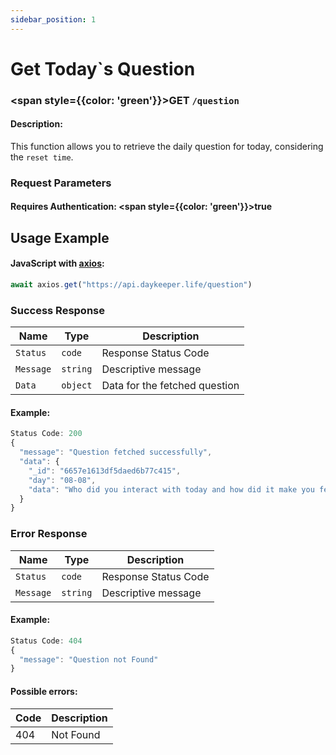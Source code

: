 ```yaml
---
sidebar_position: 1
---
```


# Get Today`s Question

### <span style={{color: 'green'}}>GET</span> `/question`

#### Description:

This function allows you to retrieve the daily question for today, considering the `reset time`.

### Request Parameters

#### Requires Authentication: <span style={{color: 'green'}}>true</span>

## Usage Example

#### JavaScript with <a href="https://axios-http.com/docs/intro">axios</a>:

```javascript
await axios.get("https://api.daykeeper.life/question")
```

### Success Response

| Name      | Type     | Description                   |
| --------- | -------- | ----------------------------- |
| `Status`  | `code`   | Response Status Code          |
| `Message` | `string` | Descriptive message           |
| `Data`    | `object` | Data for the fetched question |

#### Example:

```javascript
Status Code: 200
{
  "message": "Question fetched successfully",
  "data": {
    "_id": "6657e1613df5daed6b77c415",
    "day": "08-08",
    "data": "Who did you interact with today and how did it make you feel?",
  }
}
```

### Error Response

| Name      | Type     | Description          |
| --------- | -------- | -------------------- |
| `Status`  | `code`   | Response Status Code |
| `Message` | `string` | Descriptive message  |

#### Example:

```javascript
Status Code: 404
{
  "message": "Question not Found"
}
```

#### Possible errors:

| Code | Description |
| ---- | ----------- |
| 404  | Not Found   |

